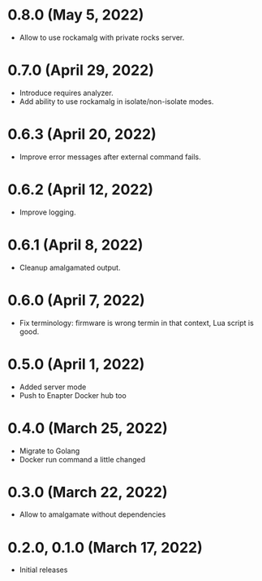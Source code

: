 # 0.8.0 (May 5, 2022)
* Allow to use rockamalg with private rocks server.

# 0.7.0 (April 29, 2022)
* Introduce requires analyzer.
* Add ability to use rockamalg in isolate/non-isolate modes.

# 0.6.3 (April 20, 2022)
* Improve error messages after external command fails.

# 0.6.2 (April 12, 2022)
* Improve logging.

# 0.6.1 (April 8, 2022)
* Cleanup amalgamated output.

# 0.6.0 (April 7, 2022)
* Fix terminology: firmware is wrong termin in that context, Lua script is good.

# 0.5.0 (April 1, 2022)
* Added server mode
* Push to Enapter Docker hub too

# 0.4.0 (March 25, 2022)
* Migrate to Golang
* Docker run command a little changed

# 0.3.0 (March 22, 2022)
* Allow to amalgamate without dependencies

# 0.2.0, 0.1.0 (March 17, 2022)
* Initial releases
